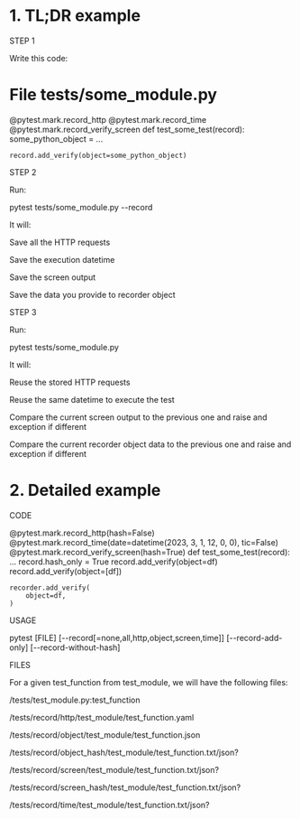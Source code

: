 # 1. TL;DR example
STEP 1

Write this code:


# File tests/some_module.py

@pytest.mark.record_http
@pytest.mark.record_time
@pytest.mark.record_verify_screen
def test_some_test(record):
    some_python_object = ...

    record.add_verify(object=some_python_object)
STEP 2

Run:

pytest tests/some_module.py --record

It will:

Save all the  HTTP requests

Save the execution datetime

Save the screen output

Save the data you provide to recorder object

STEP 3

Run:

pytest tests/some_module.py

It will:

Reuse the stored HTTP requests

Reuse the same datetime to execute the test

Compare the current screen output to the previous one and raise and exception if different

Compare the current recorder object data to the previous one and raise and exception if different

# 2. Detailed example
CODE


@pytest.mark.record_http(hash=False)
@pytest.mark.record_time(date=datetime(2023, 3, 1, 12, 0, 0), tic=False)
@pytest.mark.record_verify_screen(hash=True)
def test_some_test(record):
    ...
    record.hash_only = True
    record.add_verify(object=df)
    record.add_verify(object=[df])

    recorder.add_verify(
        object=df,
    )
USAGE

pytest [FILE] [--record[=none,all,http,object,screen,time]] [--record-add-only] [--record-without-hash] 

FILES

For a given test_function from test_module, we will have the following files:

/tests/test_module.py:test_function

/tests/record/http/test_module/test_function.yaml

/tests/record/object/test_module/test_function.json

/tests/record/object_hash/test_module/test_function.txt/json?

/tests/record/screen/test_module/test_function.txt/json?

/tests/record/screen_hash/test_module/test_function.txt/json?

/tests/record/time/test_module/test_function.txt/json?

